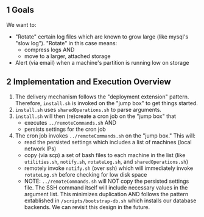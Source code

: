 
## 1 Goals

We want to:
- "Rotate" certain log files which are known to grow large (like mysql's "slow log"). "Rotate" in this case means:
   * compress logs AND
   * move to a larger, attached storage
- Alert (via email) when a machine's partition is running low on storage

## 2 Implementation and Execution Overview

1. The delivery mechanism follows the "deployment extension" pattern. Therefore, `install.sh` is invoked on the "jump box" to get things started.
1. `install.sh` uses `sharedOperations.sh` to parse arguments.
1. `install.sh` will then (re)create a cron job on the "jump box" that
   * executes `../remoteCommands.sh` AND
   * persists settings for the cron job
1. The cron job invokes `../remoteCommands.sh` on the "jump box." This will:
   * read the persisted settings which includes a list of machines (local network IPs)
   * copy (via scp) a set of bash files to each machine in the list (like `utilities.sh`, `notify.sh`, `rotateLog.sh`, and `sharedOperations.sh`)
   * remotely invoke `notify.sh` (over ssh) which will immediately invoke `rotateLog.sh` before checking for low disk space
   * NOTE: `../remoteCommands.sh` will NOT copy the persisted settings file. The SSH command itself will include necessary values in the argument list. This minimizes duplication AND follows the pattern extablished in `/scripts/bootstrap-db.sh` which installs our database backends. We can revisit this design in the future.
